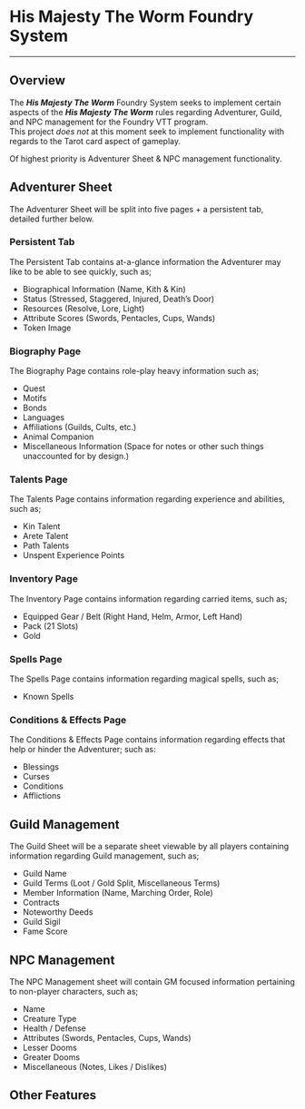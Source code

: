 # His Majesty The Worm Foundry System

---

## Overview

The ***His Majesty The Worm*** Foundry System seeks to implement certain aspects of the ***His Majesty The Worm*** rules regarding Adventurer, Guild, and NPC management for the Foundry VTT program.   
This project *does not* at this moment seek to implement functionality with regards to the Tarot card aspect of gameplay.

Of highest priority is Adventurer Sheet & NPC management functionality.

## Adventurer Sheet 

The Adventurer Sheet will be split into five pages \+ a persistent tab, detailed further below.

### Persistent Tab

The Persistent Tab contains at-a-glance information the Adventurer may like to be able to see quickly, such as;

* Biographical Information (Name, Kith & Kin)  
* Status (Stressed, Staggered, Injured, Death’s Door)  
* Resources (Resolve, Lore, Light)  
* Attribute Scores (Swords, Pentacles, Cups, Wands)  
* Token Image

### Biography Page

The Biography Page contains role-play heavy information such as;

* Quest  
* Motifs  
* Bonds  
* Languages  
* Affiliations (Guilds, Cults, etc.)  
* Animal Companion  
* Miscellaneous Information (Space for notes or other such things unaccounted for by design.)

### Talents Page

The Talents Page contains information regarding experience and abilities, such as;

* Kin Talent  
* Arete Talent  
* Path Talents  
* Unspent Experience Points

### Inventory Page

The Inventory Page contains information regarding carried items, such as;

* Equipped Gear / Belt (Right Hand, Helm, Armor, Left Hand)  
* Pack (21 Slots)  
* Gold

### Spells Page

The Spells Page contains information regarding magical spells, such as;

* Known Spells

### Conditions & Effects Page

The Conditions & Effects Page contains information regarding effects that help or hinder the Adventurer; such as:

* Blessings  
* Curses  
* Conditions  
* Afflictions

## Guild Management

The Guild Sheet will be a separate sheet viewable by all players containing information regarding Guild management, such as;

* Guild Name  
* Guild Terms (Loot / Gold Split, Miscellaneous Terms)  
* Member Information (Name, Marching Order, Role)  
* Contracts  
* Noteworthy Deeds  
* Guild Sigil  
* Fame Score

## NPC Management

The NPC Management sheet will contain GM focused information pertaining to non-player characters, such as;

* Name  
* Creature Type  
* Health / Defense  
* Attributes (Swords, Pentacles, Cups, Wands)  
* Lesser Dooms  
* Greater Dooms  
* Miscellaneous (Notes, Likes / Dislikes)

## Other Features
